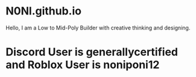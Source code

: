 # N0Nl.github.io
Hello, I am a Low to Mid-Poly Builder with creative thinking and designing.

# Discord User is generallycertified and Roblox User is noniponi12

